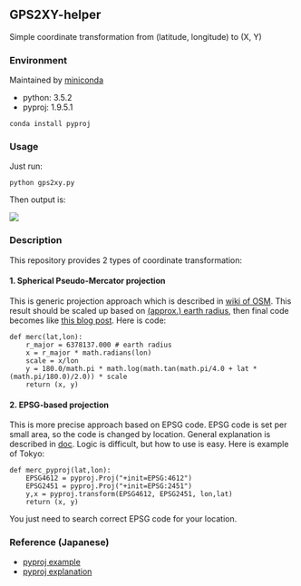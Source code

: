 ## GPS2XY-helper
Simple coordinate transformation from (latitude, longitude) to (X, Y)

### Environment
Maintained by [miniconda](https://conda.io/miniconda.html)
* python: 3.5.2
* pyproj: 1.9.5.1
```
conda install pyproj
```

### Usage
Just run:
```
python gps2xy.py
```
Then output is:

![](https://user-images.githubusercontent.com/10651438/45730981-fd991700-bc0f-11e8-9ace-60e7b12b90eb.JPG)

### Description
This repository provides 2 types of coordinate transformation:
#### 1. Spherical Pseudo-Mercator projection
This is generic projection approach which is described in [wiki of OSM](https://wiki.openstreetmap.org/wiki/Mercator#Python). This result should be scaled up based on [(approx.) earth radius](https://en.wikipedia.org/wiki/Earth_radius), then final code becomes like [this blog post](https://towardsdatascience.com/exploring-and-visualizing-chicago-transit-data-using-pandas-and-bokeh-part-ii-intro-to-bokeh-5dca6c5ced10). Here is code:
```
def merc(lat,lon):
    r_major = 6378137.000 # earth radius
    x = r_major * math.radians(lon)
    scale = x/lon
    y = 180.0/math.pi * math.log(math.tan(math.pi/4.0 + lat * (math.pi/180.0)/2.0)) * scale
    return (x, y)
```

#### 2. EPSG-based projection
This is more precise approach based on EPSG code. EPSG code is set per small area, so the code is changed by location. General explanation is described in [doc](https://jswhit.github.io/pyproj/). Logic is difficult, but how to use is easy. Here is example of Tokyo:
```
def merc_pyproj(lat,lon):
    EPSG4612 = pyproj.Proj("+init=EPSG:4612")
    EPSG2451 = pyproj.Proj("+init=EPSG:2451")
    y,x = pyproj.transform(EPSG4612, EPSG2451, lon,lat)
    return (x, y)
```
You just need to search correct EPSG code for your location.

### Reference (Japanese)
* [pyproj example](http://sanvarie.hatenablog.com/entry/2016/01/04/170242)
* [pyproj explanation](https://ikatakos.com/pot/programming/python/packages/pyproj)
